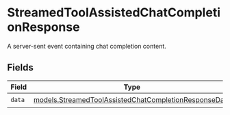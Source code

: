 # StreamedToolAssistedChatCompletionResponse

A server-sent event containing chat completion content.


## Fields

| Field                                                                                                                | Type                                                                                                                 | Required                                                                                                             | Description                                                                                                          |
| -------------------------------------------------------------------------------------------------------------------- | -------------------------------------------------------------------------------------------------------------------- | -------------------------------------------------------------------------------------------------------------------- | -------------------------------------------------------------------------------------------------------------------- |
| `data`                                                                                                               | [models.StreamedToolAssistedChatCompletionResponseData](../models/streamedtoolassistedchatcompletionresponsedata.md) | :heavy_check_mark:                                                                                                   | N/A                                                                                                                  |